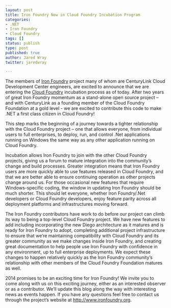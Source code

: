 ```yaml
---
layout: post
title: Iron Foundry Now in Cloud Foundry Incubation Program
categories:
- .NET
- Iron Foundry
- Cloud Foundry
tags: []
status: publish
type: post
published: true
author: Jared Wray
twitter: jaredwray

---
```



The members of <a href="http://www.ironfoundry.org">Iron Foundry</a> project many of whom are CenturyLink Cloud Development Center engineers, are excited to announce that we are entering the <a href="http://www.cloudfoundry.com">Cloud Foundry</a> incubation process as of today. After two years of great Iron Foundry momentum as a stand-alone open source project – and with CenturyLink as a founding member of the Cloud Foundry Foundation at a gold level - we are excited to contribute this code to make .NET a first class citizen in Cloud Foundry!

<p>This step marks the beginning of a journey towards a tighter relationship with the Cloud Foundry project – one that allows everyone, from individual users to full enterprises, to deploy, run, and control .Net applications running on Windows the same way as any other application running on Cloud Foundry.</p>
 
<p>Incubation allows Iron Foundry to join with the other Cloud Foundry projects, giving us a forum to mature integration into the community’s change and build processes. Greater integration means that Iron Foundry users are more quickly able to use features released in Cloud Foundry, and that we are better able to ensure continuing operation as other projects change around us.  For those occasional new features that require Windows-specific coding, the window in updating Iron Foundry should be much shorter. This should let everyone, whether Iron Foundry/.Net developers or Cloud Foundry developers, enjoy feature parity across all deployment platforms and infrastructures moving forward.</p>
 
<p>The Iron Foundry contributors have work to do before our project can climb its way to being a top-level Cloud Foundry project. We have new features to add including incorporating the new Diego architecture as it matures and is ready for Iron Foundry to adopt, completing additional project infrastructure to ensure that we’re maintaining compatibility with Cloud Foundry and its greater community as we make changes inside Iron Foundry, and creating great documentation to help people use Iron Foundry with confidence in any environment, up to full enterprise deployments. We expect these changes to happen relatively quickly as the Iron Foundry community’s relationship with other members of the Cloud Foundry Foundation matures as well.</p>
 
<p>2014 promises to be an exciting time for Iron Foundry!  We invite you to come along with us on this exciting journey, either as an interested observer or as a contributor. We’ll update this blog along the way with interesting news as events happen. If you have any questions feel free to contact us through the project’s website at <a href="http://www.ironfoundry.org">http://www.ironfoundry.org</a>.</p>
 